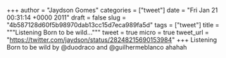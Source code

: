 
+++
author = "Jaydson Gomes"
categories = ["tweet"]
date = "Fri Jan 21 00:31:14 +0000 2011"
draft = false
slug = "4b587128d60f5b98970dab13cc15d7eca989fa5d"
tags = ["tweet"]
title = """Listening Born to be wild..."""
tweet = true
micro = true
tweet_url = "https://twitter.com/jaydson/status/28248215690153984"
+++
Listening Born to be wild by @duodraco and @guilhermeblanco ahahah
